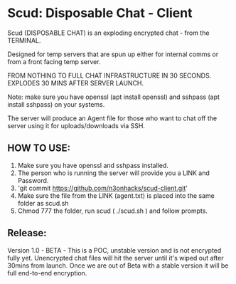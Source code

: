 # Scud: Disposable Chat - Client

Scud (DISPOSABLE CHAT) is an exploding encrypted chat - from the TERMINAL.

Designed for temp servers that are spun up either for internal comms or from a front facing temp server.

FROM NOTHING TO FULL CHAT INFRASTRUCTURE IN 30 SECONDS. EXPLODES 30 MINS AFTER SERVER LAUNCH.

Note: make sure you have openssl (apt install openssl) and sshpass (apt install sshpass) on your systems.

The server will produce an Agent file for those who want to chat off the server using it for uploads/downloads via SSH.

<h2>HOW TO USE:</h2> <p>

1) Make sure you have openssl and sshpass installed.
2) The person who is running the server will provide you a LINK and Password.
3) 'git commit https://github.com/n3onhacks/scud-client.git'
4) Make sure the file from the LINK (agent.txt) is placed into the same folder as scud.sh
5) Chmod 777 the folder, run scud ( ./scud.sh ) and follow prompts.

<h2>Release:</h2> <p>
Version 1.0 - BETA
- This is a POC, unstable version and is not encrypted fully yet. Unencrypted chat files will hit the server until it's wiped out after 30mins from launch. Once we are out of Beta with a stable version it will be full end-to-end encryption.
